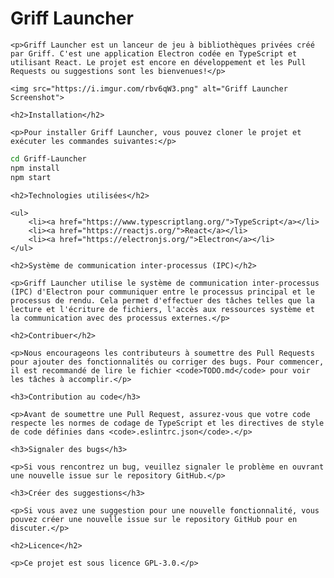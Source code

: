 <h1>Griff Launcher</h1>

	<p>Griff Launcher est un lanceur de jeu à bibliothèques privées créé par Griff. C'est une application Electron codée en TypeScript et utilisant React. Le projet est encore en développement et les Pull Requests ou suggestions sont les bienvenues!</p>

	<img src="https://i.imgur.com/rbv6qW3.png" alt="Griff Launcher Screenshot">

	<h2>Installation</h2>

	<p>Pour installer Griff Launcher, vous pouvez cloner le projet et exécuter les commandes suivantes:</p>

```bash
cd Griff-Launcher
npm install
npm start
```
	<h2>Technologies utilisées</h2>

	<ul>
		<li><a href="https://www.typescriptlang.org/">TypeScript</a></li>
		<li><a href="https://reactjs.org/">React</a></li>
		<li><a href="https://electronjs.org/">Electron</a></li>
	</ul>

	<h2>Système de communication inter-processus (IPC)</h2>

	<p>Griff Launcher utilise le système de communication inter-processus (IPC) d'Electron pour communiquer entre le processus principal et le processus de rendu. Cela permet d'effectuer des tâches telles que la lecture et l'écriture de fichiers, l'accès aux ressources système et la communication avec des processus externes.</p>

	<h2>Contribuer</h2>

	<p>Nous encourageons les contributeurs à soumettre des Pull Requests pour ajouter des fonctionnalités ou corriger des bugs. Pour commencer, il est recommandé de lire le fichier <code>TODO.md</code> pour voir les tâches à accomplir.</p>

	<h3>Contribution au code</h3>

	<p>Avant de soumettre une Pull Request, assurez-vous que votre code respecte les normes de codage de TypeScript et les directives de style de code définies dans <code>.eslintrc.json</code>.</p>

	<h3>Signaler des bugs</h3>

	<p>Si vous rencontrez un bug, veuillez signaler le problème en ouvrant une nouvelle issue sur le repository GitHub.</p>

	<h3>Créer des suggestions</h3>

	<p>Si vous avez une suggestion pour une nouvelle fonctionnalité, vous pouvez créer une nouvelle issue sur le repository GitHub pour en discuter.</p>

	<h2>Licence</h2>

	<p>Ce projet est sous licence GPL-3.0.</p>
